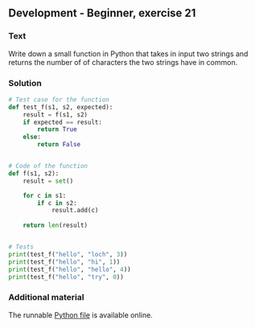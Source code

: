 ## Development - Beginner, exercise 21

### Text
Write down a small function in Python that takes in input two strings and returns the number of of characters the two strings have in common.

### Solution
```python
# Test case for the function
def test_f(s1, s2, expected):
    result = f(s1, s2)
    if expected == result:
        return True
    else:
        return False


# Code of the function
def f(s1, s2):
    result = set()

    for c in s1:
        if c in s2:
            result.add(c)
    
    return len(result)


# Tests
print(test_f("hello", "loch", 3))
print(test_f("hello", "hi", 1))
print(test_f("hello", "hello", 4))
print(test_f("hello", "try", 0))
``` 

### Additional material
The runnable [Python file](exercise_21.py) is available online.
